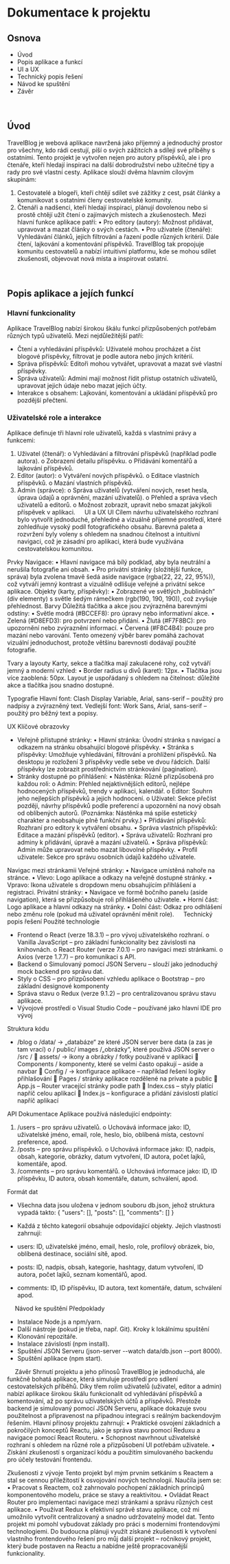 # Dokumentace k projektu

## Osnova
-	Úvod 
-	Popis aplikace a funkcí
-	UI a UX
-	Technický popis řešení
-	Návod ke spuštění
-	Závěr

 
## Úvod
TravelBlog je webová aplikace navržená jako příjemný a jednoduchý prostor pro všechny, kdo rádi cestují, píší o svých zážitcích a sdílejí své příběhy s ostatními. Tento projekt je vytvořen nejen pro autory příspěvků, ale i pro čtenáře, kteří hledají inspiraci na další dobrodružství nebo užitečné tipy a rady pro své vlastní cesty.
Aplikace slouží dvěma hlavním cílovým skupinám:
1.	Cestovatelé a blogeři, kteří chtějí sdílet své zážitky z cest, psát články a komunikovat s ostatními členy cestovatelské komunity.
2.	Čtenáři a nadšenci, kteří hledají inspiraci, plánují dovolenou nebo si prostě chtějí užít čtení o zajímavých místech a zkušenostech.
Mezi hlavní funkce aplikace patří:
•	Pro editory (autory): Možnost přidávat, upravovat a mazat články o svých cestách.
•	Pro uživatele (čtenáře): Vyhledávání článků, jejich filtrování a řazení podle různých kritérií. Dále čtení, lajkování a komentování příspěvků.
TravelBlog tak propojuje komunitu cestovatelů a nabízí intuitivní platformu, kde se mohou sdílet zkušenosti, objevovat nová místa a inspirovat ostatní.

 
## Popis aplikace a jejích funkcí

### Hlavní funkcionality
Aplikace TravelBlog nabízí širokou škálu funkcí přizpůsobených potřebám různých typů uživatelů. Mezi nejdůležitější patří:
- Čtení a vyhledávání příspěvků: Uživatelé mohou procházet a číst blogové příspěvky, filtrovat je podle autora nebo jiných kritérií.
- Správa příspěvků: Editoři mohou vytvářet, upravovat a mazat své vlastní příspěvky.
- Správa uživatelů: Admini mají možnost řídit přístup ostatních uživatelů, upravovat jejich údaje nebo mazat jejich účty.
- Interakce s obsahem: Lajkování, komentování a ukládání příspěvků pro pozdější přečtení.

### Uživatelské role a interakce
Aplikace definuje tři hlavní role uživatelů, každá s vlastními právy a funkcemi:
1.	Uživatel (čtenář):
o	Vyhledávání a filtrování příspěvků (například podle autora).
o	Zobrazení detailu příspěvku.
o	Přidávání komentářů a lajkování příspěvků.
2.	Editor (autor):
o	Vytváření nových příspěvků.
o	Editace vlastních příspěvků.
o	Mazání vlastních příspěvků.
3.	Admin (správce):
o	Správa uživatelů (vytváření nových, reset hesla, úprava údajů a oprávnění, mazání uživatelů).
o	Přehled a správa všech uživatelů a editorů.
o	Možnost zobrazit, upravit nebo smazat jakýkoli příspěvek v aplikaci.
 
UI a UX
UI
Cílem návrhu uživatelského rozhraní bylo vytvořit jednoduché, přehledné a vizuálně příjemné prostředí, které zohledňuje vysoký podíl fotografického obsahu. Barevná paleta a rozvržení byly voleny s ohledem na snadnou čitelnost a intuitivní navigaci, což je zásadní pro aplikaci, která bude využívána cestovatelskou komunitou.

Prvky
Navigace:
•	Hlavní navigace má bílý podklad, aby byla neutrální a nerušila fotografie ani obsah.
•	Pro privátní stránky (složitější funkce, správa) byla zvolena tmavě šedá aside navigace (rgba(22, 22, 22, 95%)), což vytváří jemný kontrast a vizuálně odlišuje veřejné a privátní sekce aplikace.
Objekty (karty, příspěvky):
•	Zobrazené ve světlých „bublinách“ (div elementy) s světle šedým rámečkem (rgb(190, 190, 190)), což zvyšuje přehlednost.
Barvy
Důležitá tlačítka a akce jsou zvýrazněna barevnými odstíny:
•	Světle modrá (#BCCEF8): pro úpravy nebo informativní akce.
•	Zelená (#D8EFD3): pro potvrzení nebo přidání.
•	Žlutá (#F7F8BC): pro upozornění nebo zvýraznění informací.
•	Červená (#F8C4B4): pouze pro mazání nebo varování.
Tento omezený výběr barev pomáhá zachovat vizuální jednoduchost, protože většinu barevnosti dodávají použité fotografie.

Tvary a layouty
Karty, sekce a tlačítka mají zakulacené rohy, což vytváří jemný a moderní vzhled:
•	Border radius u divů (karet): 12px.
•	Tlačítka jsou více zaoblená: 50px.
Layout je uspořádaný s ohledem na čitelnost: důležité akce a tlačítka jsou snadno dostupné.

Typografie
Hlavní font: Clash Display Variable, Arial, sans-serif – použitý pro nadpisy a zvýrazněný text.
Vedlejší font: Work Sans, Arial, sans-serif – použitý pro běžný text a popisy.

UX
Klíčové obrazovky 
-	Veřejně přístupné stránky:
•	Hlavní stránka: Úvodní stránka s navigací a odkazem na stránku obsahující blogové příspěvky.
•	Stránka s příspěvky: Umožňuje vyhledávání, filtrování a prohlížení příspěvků. Na desktopu je rozložení 3 příspěvky vedle sebe ve dvou řádcích. Další příspěvky lze zobrazit prostřednictvím stránkování (pagination).
-	 Stránky dostupné po přihlášení:
•	Nástěnka: Různě přizpůsobená pro každou roli:
o	Admin: Přehled nejaktivnějších editorů, nejlépe hodnocených příspěvků, trendy v aplikaci, kalendář.
o	Editor: Souhrn jeho nejlepších příspěvků a jejich hodnocení.
o	Uživatel: Sekce přečíst později, návrhy příspěvků podle preferencí a upozornění na nový obsah od oblíbených autorů. (Poznámka: Nástěnka má spíše estetický charakter a neobsahuje plně funkční prvky.)
•	Přidávání příspěvků: Rozhraní pro editory k vytváření obsahu.
•	Správa vlastních příspěvků: Editace a mazání příspěvků (editor).
•	Správa uživatelů: Rozhraní pro adminy k přidávání, úpravě a mazání uživatelů.
•	Správa příspěvků: Admin může upravovat nebo mazat libovolné příspěvky.
•	Profil uživatele: Sekce pro správu osobních údajů každého uživatele.

Navigac mezi stránkamii 
Veřejné stránky:
•	Navigace umístěná nahoře na stránce.
•	Vlevo: Logo aplikace a odkazy na veřejně dostupné stránky.
•	Vpravo: Ikona uživatele s dropdown menu obsahujícím přihlášení a registraci.
Privátní stránky:
•	Navigace ve formě bočního panelu (aside navigation), která se přizpůsobuje roli přihlášeného uživatele.
•	Horní část: Logo aplikace a hlavní odkazy na stránky.
•	Dolní část: Odkaz pro odhlášení nebo změnu role (pokud má uživatel oprávnění měnit role).
 
Technický popis řešení
Použité technologie 
-	Frontend 
o	React (verze 18.3.1) – pro vývoj uživatelského rozhraní.
o	Vanilla JavaScript – pro základní funkcionality bez závislosti na knihovnách.
o	React Router (verze 7.0.1) – pro navigaci mezi stránkami.
o	Axios (verze 1.7.7) – pro komunikaci s API.
-	Backend
o	Simulovaný pomocí JSON Serveru – slouží jako jednoduchý mock backend pro správu dat.
-	Styly
o	CSS – pro přizpůsobení vzhledu aplikace
o	Bootstrap – pro základní designové komponenty
-	Správa stavu
o	Redux (verze 9.1.2) – pro centralizovanou správu stavu aplikace.
-	Vývojové prostředí
o	Visual Studio Code – používané jako hlavní IDE pro vývoj


Struktura kódu
-	/blog
o	/data/ -> „databáze“ ze které JSON server bere data (a zas je tam vrací)
o	/ public/ images /„obrázky“, které používá JSON server
o	/src / 
	assets/ -> ikony a obrázky / fotky používané v aplikaci
	Components / komponenty, které se velmi často opakují – aside a navbar
	Config / -> konfigurace aplikace – například řešení logiky přihlašování
	Pages / stránky aplikace rozdělené na private a public
	App.js – Router vracející stránky podle path
	Index.css – styly platící napříč celou aplikací
	Index.js – konfigurace a přidání závislostí platící napříč aplikací

API Dokumentace 
Aplikace používá následující endpointy:
1.	/users – pro správu uživatelů.
o	Uchovává informace jako: ID, uživatelské jméno, email, role, heslo, bio, oblíbená místa, cestovní preference, apod.
2.	/posts – pro správu příspěvků.
o	Uchovává informace jako: ID, nadpis, obsah, kategorie, obrázky, datum vytvoření, ID autora, počet lajků, komentáře, apod.
3.	/comments – pro správu komentářů.
o	Uchovává informace jako: ID, ID příspěvku, ID autora, obsah komentáře, datum, schválení, apod.

Formát dat 
-	Všechna data jsou uložena v jednom souboru db.json, jehož struktura vypadá takto: { "users": [], "posts": [], "comments": [] }

-	Každá z těchto kategorií obsahuje odpovídající objekty. Jejich vlastnosti zahrnují:
-	users: ID, uživatelské jméno, email, heslo, role, profilový obrázek, bio, oblíbená destinace, sociální sítě, apod.
-	posts: ID, nadpis, obsah, kategorie, hashtagy, datum vytvoření, ID autora, počet lajků, seznam komentářů, apod.
-	comments: ID, ID příspěvku, ID autora, text komentáře, datum, schválení apod.

 
Návod ke spuštění
Předpoklady
-	Instalace Node.js a npm/yarn.
-	Další nástroje (pokud je třeba, např. Git).
Kroky k lokálnímu spuštění 
-	Klonování repozitáře.
-	Instalace závislostí (npm install).
-	Spuštění JSON Serveru (json-server --watch data/db.json --port 8000).
-	Spuštění aplikace (npm start).

 
Závěr
Shrnutí projektu a jeho přínosů
TravelBlog je jednoduchá, ale funkčně bohatá aplikace, která simuluje prostředí pro sdílení cestovatelských příběhů. Díky třem rolím uživatelů (uživatel, editor a admin) nabízí aplikace širokou škálu funkcionalit od vyhledávání příspěvků a komentování, až po správu uživatelských účtů a příspěvků. Přestože backend je simulovaný pomocí JSON Serveru, aplikace dokazuje svou použitelnost a připravenost na případnou integraci s reálným backendovým řešením.
Hlavní přínosy projektu zahrnují:
•	Praktické osvojení základních a pokročilých konceptů Reactu, jako je správa stavu pomocí Reduxu a navigace pomocí React Routeru.
•	Schopnost navrhnout uživatelské rozhraní s ohledem na různé role a přizpůsobení UI potřebám uživatele.
•	Získání zkušeností s organizací kódu a použitím simulovaného backendu pro účely testování frontendu.

Zkušenosti z vývoje
Tento projekt byl mým prvním setkáním s Reactem a stal se cennou příležitostí k osvojování nových technologií. Naučila jsem se:
•	Pracovat s Reactem, což zahrnovalo pochopení základních principů komponentového modelu, práce se stavy a reaktivitou.
•	Ovládat React Router pro implementaci navigace mezi stránkami a správu různých cest aplikace.
•	Používat Redux k efektivní správě stavu aplikace, což mi umožnilo vytvořit centralizovaný a snadno udržovatelný model dat.
Tento projekt mi pomohl vybudovat základy pro práci s moderními frontendovými technologiemi. Do budoucna plánuji využít získané zkušenosti k vytvoření vlastního frontendového řešení pro můj další projekt – ročníkový projekt, který bude postaven na Reactu a nabídne ještě propracovanější funkcionality. 


